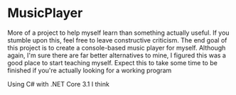 # MusicPlayer
More of a project to help myself learn than something actually useful. If you stumble upon this, feel free to leave constructive criticism.
The end goal of this project is to create a console-based music player for myself. Although again, I'm sure there are far better alternatives to mine,
I figured this was a good place to start teaching myself. Expect this to take some time to be finished if you're actually looking for a working program

Using C# with .NET Core 3.1 I think
